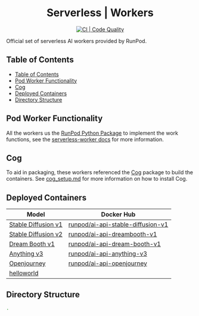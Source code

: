 <div align="center">

<h1>Serverless | Workers</h1>

[![CI | Code Quality](https://github.com/runpod/serverless-workers/actions/workflows/CI_pylint.yml/badge.svg)](https://github.com/runpod/serverless-workers/actions/workflows/CI_pylint.yml)

</div>

Official set of serverless AI workers provided by RunPod.

## Table of Contents

- [Table of Contents](#table-of-contents)
- [Pod Worker Functionality](#pod-worker-functionality)
- [Cog](#cog)
- [Deployed Containers](#deployed-containers)
- [Directory Structure](#directory-structure)

## Pod Worker Functionality

All the workers us the [RunPod Python Package](https://github.com/runpod/runpod-python) to implement the work functions, see the [serverless-worker docs](https://github.com/runpod/runpod-python/blob/main/docs/serverless/worker.md) for more information.


## Cog

To aid in packaging, these workers referenced the [Cog](https://github.com/replicate/cog) package to build the containers. See [cog_setup.md](docs/cog_setup.md) for more information on how to install Cog.

## Deployed Containers

| Model                                      | Docker Hub                                                                                      |
|--------------------------------------------|-------------------------------------------------------------------------------------------------|
| [Stable Diffusion v1](stablediffusion-v1/) | [runpod/ai-api-stable-diffusion-v1](https://hub.docker.com/r/runpod/ai-api-stable-diffusion-v1) |
| [Stable Diffusion v2](StableDiffusion-v2/) | [runpod/ai-api-dreambooth-v1](https://hub.docker.com/r/runpod/ai-api-dreambooth-v1)             |
| [Dream Booth v1](dreambooth-v1/)           | [runpod/ai-api-dream-booth-v1](https://hub.docker.com/r/runpod/ai-api-dream-booth-v1)           |
| [Anything v3](anything-v3/)                | [runpod/ai-api-anything-v3](https://hub.docker.com/r/runpod/ai-api-anything-v3)                 |
| [Openjourney](Openjourney/)                | [runpod/ai-api-openjourney](https://hub.docker.com/r/runpod/ai-api-openjourney)                 |
| [helloworld](helloworld/)                  |                                                                                                 |

## Directory Structure

```bash
.
```
